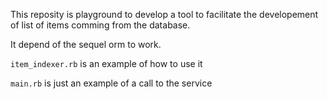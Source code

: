 This reposity is playground to develop a tool to facilitate the developement of list of items comming from the database.

It depend of the sequel orm to work.

`item_indexer.rb` is an example of how to use it

`main.rb` is just an example of a call to the service
